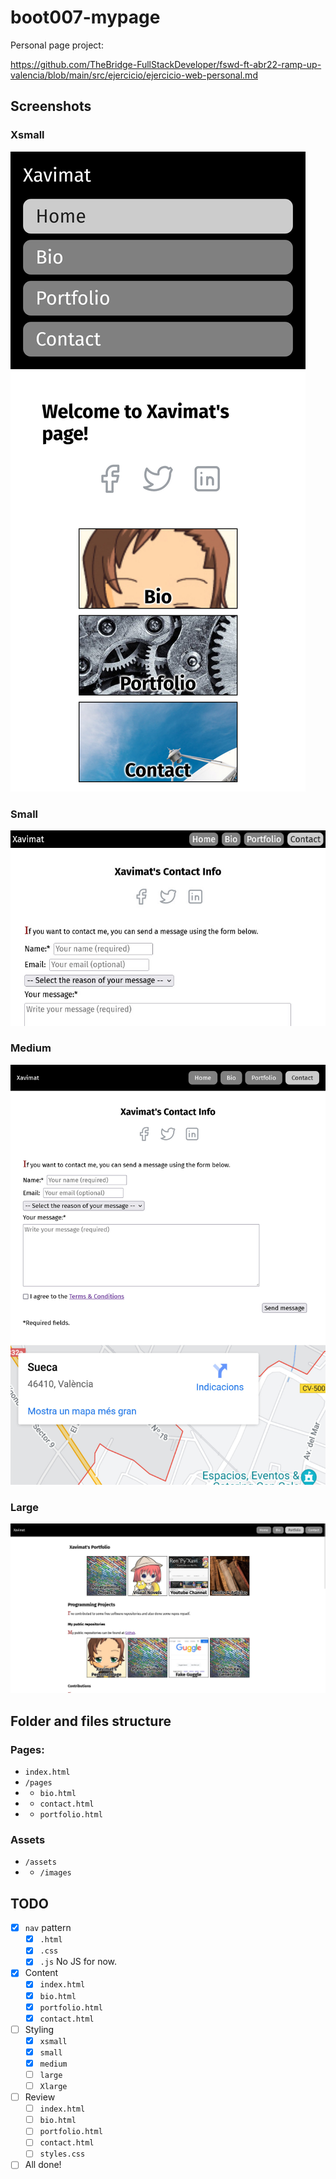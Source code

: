 # boot007-mypage

Personal page project:

https://github.com/TheBridge-FullStackDeveloper/fswd-ft-abr22-ramp-up-valencia/blob/main/src/ejercicio/ejercicio-web-personal.md

## Screenshots

### Xsmall

![xsmall](assets/images/screenshot-xsmall.jpg)

### Small

![small](assets/images/screenshot-small.jpg)

### Medium

![medium](assets/images/screenshot-medium.jpg)

### Large

![large](assets/images/screenshot-large.jpg)


## Folder and files structure

### Pages:

- `index.html`
- `/pages`
- - `bio.html`
- - `contact.html`
- - `portfolio.html`

### Assets
- `/assets`
- - `/images`

## TODO

- [x] `nav` pattern
    - [x] `.html`
    - [x] `.css`
    - [x] `.js` No JS for now.
- [x] Content
    - [x] `index.html`
    - [x] `bio.html`
    - [x] `portfolio.html`
    - [x] `contact.html`
- [ ] Styling
    - [x] `xsmall`
    - [x] `small`
    - [x] `medium`
    - [ ] `large`
    - [ ] `Xlarge`
- [ ] Review
    - [ ] `index.html`
    - [ ] `bio.html`
    - [ ] `portfolio.html`
    - [ ] `contact.html`
    - [ ] `styles.css`
- [ ] All done!
